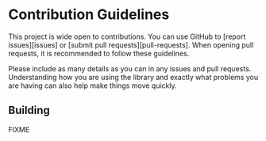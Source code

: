 # Contribution Guidelines
This project is wide open to contributions.  You can use GitHub to [report
issues][issues] or [submit pull requests][pull-requests].  When opening pull
requests, it is recommended to follow these guidelines.

Please include as many details as you can in any issues and pull requests.
Understanding how you are using the library and exactly what problems you are
having can also help make things move quickly.

## Building
FIXME
